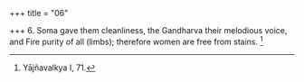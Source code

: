 +++
title = "06"

+++
6. Soma gave them cleanliness, the Gandharva their melodious voice, and Fire purity of all (limbs); therefore women are free from stains. [^5] 


[^5]:  Yājñavalkya I, 71.
